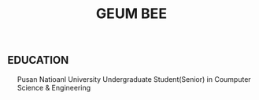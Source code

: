 <h1><div align="center">GEUM BEE</div></h1>
</br>

<h2>EDUCATION</h2> 
<div style="margin-left: 20px;">Pusan Natioanl University Undergraduate Student(Senior) in Coumputer Science & Engineering</div>

